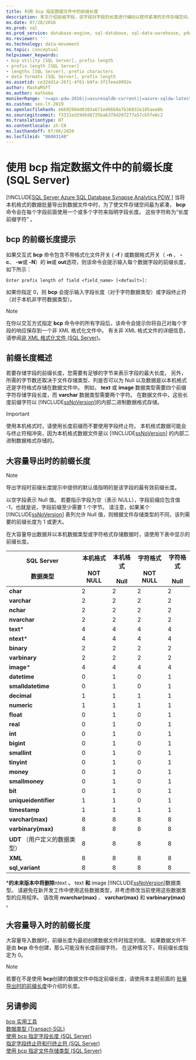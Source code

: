 ```yaml
---
title: 利用 bcp 指定数据文件中的前缀长度
description: 本文介绍前缀字段，该字段对字段的长度进行编码以提供紧凑的文件存储空间，以便使用本机格式批量导出到数据文件。
ms.date: 07/28/2016
ms.prod: sql
ms.prod_service: database-engine, sql-database, sql-data-warehouse, pdw
ms.reviewer: ''
ms.technology: data-movement
ms.topic: conceptual
helpviewer_keywords:
- bcp utility [SQL Server], prefix length
- prefix length [SQL Server]
- lengths [SQL Server], prefix characters
- data formats [SQL Server], prefix length
ms.assetid: ce32dd1a-26f1-4f61-b9fa-3f1feea9992e
author: MashaMSFT
ms.author: mathoma
monikerRange: '>=aps-pdw-2016||=azuresqldb-current||=azure-sqldw-latest||>=sql-server-2016||=sqlallproducts-allversions||>=sql-server-linux-2017||=azuresqldb-mi-current'
ms.custom: seo-lt-2019
ms.openlocfilehash: e6692984d0383a671ed66b9a7b36032e185aea0b
ms.sourcegitcommit: f3321ed29d6d8725ba6378d207277a57cb5fe8c2
ms.translationtype: HT
ms.contentlocale: zh-CN
ms.lasthandoff: 07/06/2020
ms.locfileid: "86003140"
---
```

# <a name="specify-prefix-length-in-data-files-using-bcp-sql-server"></a>使用 bcp 指定数据文件中的前缀长度 (SQL Server)
[!INCLUDE[SQL Server Azure SQL Database Synapse Analytics PDW ](../../includes/applies-to-version/sql-asdb-asdbmi-asa-pdw.md)]
  当将本机格式的数据批量导出到数据文件中时，为了使文件存储空间最为紧凑， **bcp** 命令会在每个字段前面使用一个或多个字符来指明字段长度。 这些字符称为“长度前缀字符”  。  
  
## <a name="the-bcp-prompt-for-prefix-length"></a>bcp 的前缀长度提示  
 如果交互式 **bcp** 命令包含不带格式化文件开关 ( **-f** ) 或数据格式开关（ **-n** 、 **-c**、 **-w**或 **-N**）的 **in**或 **out**选项，则该命令会提示输入每个数据字段的前缀长度，如下所示：  
  
 `Enter prefix length of field <field_name> [<default>]:`  
  
 如果你指定 0，则 **bcp** 会提示输入字段长度（对于字符数据类型）或字段终止符（对于本机非字符数据类型）。  
  
> [!NOTE]  
>  在你以交互方式指定 **bcp** 命令中的所有字段后，该命令会提示你将自己对每个字段的响应保存到一个非 XML 格式化文件中。 有关非 XML 格式文件的详细信息，请参阅[非 XML 格式化文件 (SQL Server)](../../relational-databases/import-export/non-xml-format-files-sql-server.md)。  
  
## <a name="overview-of-prefix-length"></a>前缀长度概述  
 若要存储字段的前缀长度，您需要有足够的字节来表示字段的最大长度。 另外，所需的字节数还取决于文件存储类型、列是否可以为 Null 以及数据是以本机格式还是字符格式存储在数据文件中。 例如， **text** 或 **image** 数据类型需要四个前缀字符存储字段长度，而 **varchar** 数据类型需要两个字符。 在数据文件中，这些长度前缀字符以 [!INCLUDE[ssNoVersion](../../includes/ssnoversion-md.md)]的内部二进制数据格式存储。  
  
> [!IMPORTANT]  
>  使用本机格式时，请使用长度前缀而不要使用字段终止符。 本机格式数据可能会与终止符相冲突，因为本机格式数据文件是以 [!INCLUDE[ssNoVersion](../../includes/ssnoversion-md.md)] 的内部二进制数据格式存储的。  
  
##  <a name="prefix-lengths-for-bulk-export"></a><a name="PrefixLengthsExport"></a> 大容量导出时的前缀长度  
  
> [!NOTE]  
>  导出字段时前缀长度提示中提供的默认值指明的是该字段的最有效前缀长度。  
  
 以空字段表示 Null 值。 若要指示字段为空（表示 NULL），字段前缀应包含值 -1，也就是说，字段前缀至少需要 1 个字节。 请注意，如果某个 [!INCLUDE[ssNoVersion](../../includes/ssnoversion-md.md)] 表列允许 Null 值，则根据文件存储类型的不同，该列需要的前缀长度为 1 或更大。  
  
 在大容量导出数据并以本机数据类型或字符格式存储数据时，请使用下表中显示的前缀长度。  
  
|SQL Server<br /><br /> 数据类型|本机格式<br /><br /> NOT NULL|本机格式<br /><br /> Null|字符格式<br /><br /> NOT NULL|字符格式<br /><br /> Null|  
|------------------------------|--------------------------------|----------------------------|-----------------------------------|-------------------------------|  
|**char**|2|2|2|2|  
|**varchar**|2|2|2|2|  
|**nchar**|2|2|2|2|  
|**nvarchar**|2|2|2|2|  
|**text***|4|4|4|4|  
|**ntext***|4|4|4|4|  
|**binary**|2|2|2|2|  
|**varbinary**|2|2|2|2|  
|**image***|4|4|4|4|  
|**datetime**|0|1|0|1|  
|**smalldatetime**|0|1|0|1|  
|**decimal**|1|1|1|1|  
|**numeric**|1|1|1|1|  
|**float**|0|1|0|1|  
|**real**|0|1|0|1|  
|**int**|0|1|0|1|  
|**bigint**|0|1|0|1|  
|**smallint**|0|1|0|1|  
|**tinyint**|0|1|0|1|  
|**money**|0|1|0|1|  
|**smallmoney**|0|1|0|1|  
|**bit**|0|1|0|1|  
|**uniqueidentifier**|1|1|0|1|  
|**timestamp**|1|1|1|1|  
|**varchar(max)**|8|8|8|8|  
|**varbinary(max)**|8|8|8|8|  
|**UDT** （用户定义的数据类型）|8|8|8|8|  
|**XML**|8|8|8|8|  
|**sql_variant**|8|8|8|8|  
  
 \***的未来版本中将删除**ntext **、** text **和** image [!INCLUDE[ssNoVersion](../../includes/ssnoversion-md.md)]数据类型。 请避免在新开发工作中使用这些数据类型，并考虑修改当前使用这些数据类型的应用程序。 请改用 **nvarchar(max)** 、 **varchar(max)** 和 **varbinary(max)** 。  
  
##  <a name="prefix-lengths-for-bulk-import"></a><a name="PrefixLengthsImport"></a> 大容量导入时的前缀长度  
 大容量导入数据时，前缀长度为最初创建数据文件时指定的值。 如果数据文件不是由 **bcp** 命令创建，那么可能没有长度前缀字符。 在这种情况下，将前缀长度指定为 0。  
  
> [!NOTE]  
>  若要在不是使用 **bcp**创建的数据文件中指定前缀长度，请使用本主题前面的 [批量导出时的前缀长度](#PrefixLengthsExport)中介绍的长度。  
  
## <a name="see-also"></a>另请参阅  
 [bcp 实用工具](../../tools/bcp-utility.md)   
 [数据类型 (Transact-SQL)](../../t-sql/data-types/data-types-transact-sql.md)   
 [使用 bcp 指定字段长度 (SQL Server)](../../relational-databases/import-export/specify-field-length-by-using-bcp-sql-server.md)   
 [指定字段终止符和行终止符 (SQL Server)](../../relational-databases/import-export/specify-field-and-row-terminators-sql-server.md)   
 [使用 bcp 指定文件存储类型 (SQL Server)](../../relational-databases/import-export/specify-file-storage-type-by-using-bcp-sql-server.md)  
  
  
